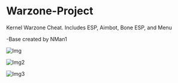 # Warzone-Project
Kernel Warzone Cheat. Includes ESP, Aimbot, Bone ESP, and Menu

-Base created by NMan1

![Img](https://media.discordapp.net/attachments/618950781281763371/885708207543169114/unknown.png?width=1202&height=676)

![Img2](https://media.discordapp.net/attachments/865075371912855592/885370857273299025/image0.png?width=1202&height=676)

![Img3](https://media.discordapp.net/attachments/814290657023098880/899401757388578857/unknown.png?width=1055&height=676)

